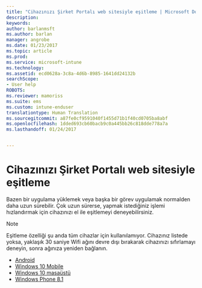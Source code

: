 ```yaml
---
title: "Cihazınızı Şirket Portalı web sitesiyle eşitleme | Microsoft Docs"
description: 
keywords: 
author: barlanmsft
ms.author: barlan
manager: angrobe
ms.date: 01/23/2017
ms.topic: article
ms.prod: 
ms.service: microsoft-intune
ms.technology: 
ms.assetid: ecd0628a-3c8a-4d6b-8985-1641dd24132b
searchScope:
- User help
ROBOTS: 
ms.reviewer: mamoriss
ms.suite: ems
ms.custom: intune-enduser
translationtype: Human Translation
ms.sourcegitcommit: a87fe0cf9591040f1455d71b1f40cd0705ba8abf
ms.openlocfilehash: 1dded693cb60bacb9c0a445bb26c818dde778a7a
ms.lasthandoff: 01/24/2017


---
```



# <a name="sync-your-device-with-the-company-portal-website"></a>Cihazınızı Şirket Portalı web sitesiyle eşitleme

Bazen bir uygulama yüklemek veya başka bir görev uygulamak normalden daha uzun sürebilir. Çok uzun sürerse, yapmak istediğiniz işlemi hızlandırmak için cihazınızı el ile eşitlemeyi deneyebilirsiniz.

> [!Note]
> Eşitleme özelliği şu anda tüm cihazlar için kullanılamıyor. Cihazınız listede yoksa, yaklaşık 30 saniye Wifi ağını devre dışı bırakarak cihazınızı sıfırlamayı deneyin, sonra ağınıza yeniden bağlanın.

* [Android](sync-your-device-manually-ios.md)
* [Windows 10 Mobile](sync-your-device-manually-windows.md#windows-10-mobile)
* [Windows 10 masaüstü](sync-your-device-manually-windows.md#windows-10-desktop)
* [Windows Phone 8.1](sync-your-device-manually-windows.md#windows-phone-81)

